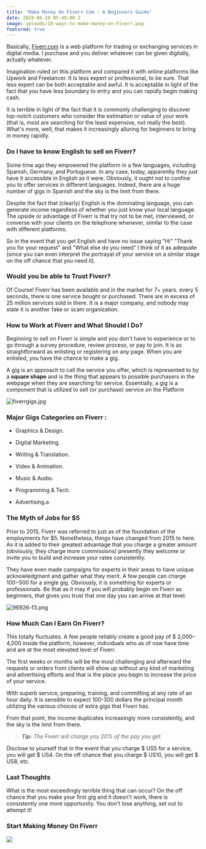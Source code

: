 ```yaml
---
title: 'Make Money On Fiverr.Com : A Beginners Guide'
date: 2020-06-28 05:49:00 Z
image: uploads/10-ways-to-make-money-on-Fiverr.png
featured: true
---
```


Basically, [Fiverr.com](https://track.fiverr.com/visit/?bta=116041&nci=7416) is a web platform for trading or exchanging services in digital media. I purchase and you deliver whatever can be given digitally, actually whatever.

Imagination ruled on this platform and compared it with online platforms like Upwork and Freelancer. It is less expert or professional, to be sure. That less expert can be both acceptable and awful. It is acceptable in light of the fact that you have less boundary to entry and you can rapidly begin making cash.

It is terrible in light of the fact that it is commonly challenging to discover top-notch customers who consider the estimation or value of your work (that is, most are searching for the least expensive, not really the best). What's more, well, that makes it increasingly alluring for beginners to bring in money rapidly.

### **Do I have to know English to sell on Fiverr?**

Some time ago they empowered the platform in a few languages, including Spanish, Germany, and Portuguese. In any case, today, apparently they just have it accessible in English as it were. Obviously, it ought not to confine you to offer services in different languages. Indeed, there are a huge number of gigs in Spanish and the sky is the limit from there.

Despite the fact that (clearly) English is the dominating language, you can generate income regardless of whether you just know your local language. The upside or advantage of Fiverr is that try not to be met, interviewed, or converse with your clients on the telephone whenever, similar to the case with different platforms.

So in the event that you get English and have no issue saying "Hi" "Thank you for your request" and "What else do you need" I think of it as adequate (since you can even interpret the portrayal of your service on a similar stage on the off chance that you need it).

### **Would you be able to Trust Fiverr?**

Of Course! Fiverr has been available and in the market for 7\+ years. every 5 seconds, there is one service bought or purchased. There are in excess of 25 million services sold in there. It is a major company, and nobody may state it is another fake or scam organization.

### **How to Work at Fiverr and What Should I Do?**

Beginning to sell on Fiverr is simple and you don't have to experience or to go through a survey procedure, review process, or pay to join. It is as straightforward as enlisting or registering on any page. When you are enlisted, you have the chance to make a gig.

A gig is an approach to call the service you offer, which is represented to by a **square shape** and is the thing that appears to possible purchasers in the webpage when they are searching for service. Essentially, a gig is a component that is utilized to sell (or purchase) service on the Platform

![fiverrgigs.jpg](/uploads/fiverrgigs.jpg)

### **Major Gigs Categories on Fiverr :**

* Graphics & Design.

* Digital Marketing.

* Writing & Translation.

* Video & Animation.

* Music & Audio.

* Programming & Tech.

* Advertising.a

### **The Myth of Jobs for $5**

Prior to 2015, Fiverr was referred to just as of the foundation of the employments for $5. Nonetheless, things have changed from 2015 to here. As it is added to their greatest advantage that you charge a greater amount (obviously, they charge more commissions) presently they welcome or invite you to build and increase your rates consistently.

They have even made campaigns for experts in their areas to have unique acknowledgment and gather what they merit. A few people can charge $100-$500 for a single gig. Obviously, it is something for experts or professionals. Be that as it may if you will probably begin on Fiverr as beginners, that gives you trust that one day you can arrive at that level.

![96926-f3.png](/uploads/96926-f3.png)

### **How Much Can I Earn On Fiverr?**

This totally fluctuates. A few people reliably create a good pay of $ 2,000–4,000 inside the platform, however, individuals who as of now have time and are at the most elevated level of Fiverr.

The first weeks or months will be the most challenging and afterward the requests or orders from clients will show up without any kind of marketing and advertising efforts and that is the place you begin to increase the price of your service.

With superb service, preparing, training, and committing at any rate of an hour daily. It is sensible to expect 100-300 dollars the principal month utilizing the various choices of extra gigs that Fiverr has.

From that point, the income duplicates increasingly more consistently, and the sky is the limit from there.

> ***Tip:** The Fiverr will charge you 20% of the pay you get.*

Disclose to yourself that in the event that you charge $ US5 for a service, you will get $ US4. On the off chance that you charge $ US10, you will get $ US8, etc.

### **Last Thoughts**

What is the most exceedingly terrible thing that can occur? On the off chance that you make your first gig and it doesn't work, there is consistently one more opportunity. You don't lose anything, set out to attempt it!

### **Start Making Money On Fiverr**

**[![](https://www.internetdailydeals.com/content/uploads/pages/e8d63c98d0e93fef86bb69cc96266464/button_sign-up-on-fiverr.png)](https://track.fiverr.com/visit/?bta=116041&brand=fiverrcpa)**